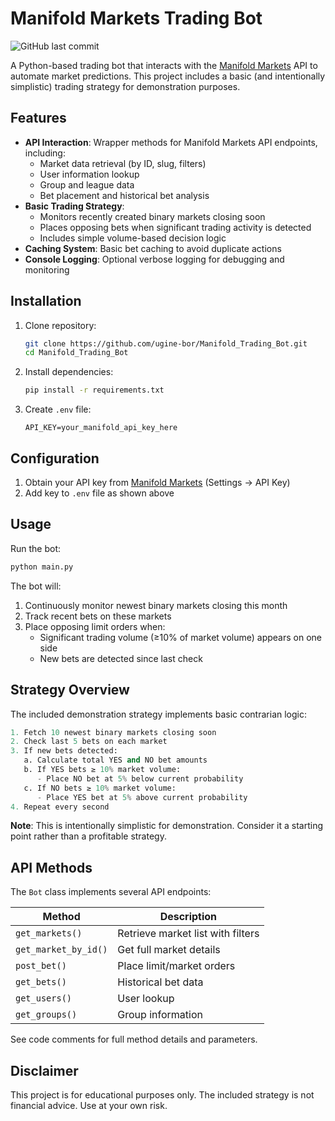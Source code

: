 # Manifold Markets Trading Bot

![GitHub last commit](https://img.shields.io/github/last-commit/ugine-bor/Manifold_Trading_Bot)

A Python-based trading bot that interacts with the [Manifold Markets](https://manifold.markets/) API to automate market predictions. This project includes a basic (and intentionally simplistic) trading strategy for demonstration purposes.

## Features

- **API Interaction**: Wrapper methods for Manifold Markets API endpoints, including:
  - Market data retrieval (by ID, slug, filters)
  - User information lookup
  - Group and league data
  - Bet placement and historical bet analysis
- **Basic Trading Strategy**: 
  - Monitors recently created binary markets closing soon
  - Places opposing bets when significant trading activity is detected
  - Includes simple volume-based decision logic
- **Caching System**: Basic bet caching to avoid duplicate actions
- **Console Logging**: Optional verbose logging for debugging and monitoring

## Installation

1. Clone repository:
   ```bash
   git clone https://github.com/ugine-bor/Manifold_Trading_Bot.git
   cd Manifold_Trading_Bot
   ```

2. Install dependencies:
   ```bash
   pip install -r requirements.txt
   ```

3. Create `.env` file:
   ```env
   API_KEY=your_manifold_api_key_here
   ```

## Configuration

1. Obtain your API key from [Manifold Markets](https://manifold.markets/) (Settings -> API Key)
2. Add key to `.env` file as shown above

## Usage

Run the bot:
```bash
python main.py
```

The bot will:
1. Continuously monitor newest binary markets closing this month
2. Track recent bets on these markets
3. Place opposing limit orders when:
   - Significant trading volume (≥10% of market volume) appears on one side
   - New bets are detected since last check

## Strategy Overview

The included demonstration strategy implements basic contrarian logic:

```python
1. Fetch 10 newest binary markets closing soon
2. Check last 5 bets on each market
3. If new bets detected:
   a. Calculate total YES and NO bet amounts
   b. If YES bets ≥ 10% market volume:
      - Place NO bet at 5% below current probability
   c. If NO bets ≥ 10% market volume:
      - Place YES bet at 5% above current probability
4. Repeat every second
```

**Note**: This is intentionally simplistic for demonstration. Consider it a starting point rather than a profitable strategy.

## API Methods

The `Bot` class implements several API endpoints:

| Method | Description |
|--------|-------------|
| `get_markets()` | Retrieve market list with filters |
| `get_market_by_id()` | Get full market details |
| `post_bet()` | Place limit/market orders |
| `get_bets()` | Historical bet data |
| `get_users()` | User lookup |
| `get_groups()` | Group information |

See code comments for full method details and parameters.

## Disclaimer

This project is for educational purposes only. The included strategy is not financial advice. Use at your own risk.
